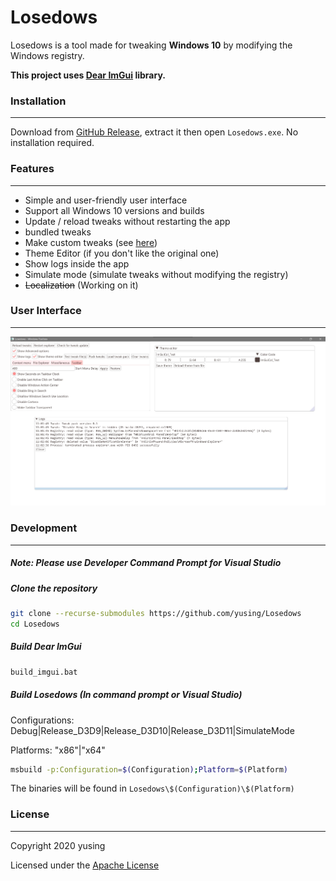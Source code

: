 # Losedows
Losedows is a tool made for tweaking **Windows 10** by modifying the Windows registry.

**This project uses [Dear ImGui](https://github.com/ocornut/imgui) library.**

### Installation

---

Download from [GitHub Release](releases), extract it then open `Losedows.exe`. No installation required.

### Features

---

- Simple and user-friendly user interface
- Support all Windows 10 versions and builds
- Update / reload tweaks without restarting the app
- bundled tweaks
- Make custom tweaks (see [here](docs/make_tweaks.md))
- Theme Editor (if you don't like the original one)
- Show logs inside the app
- Simulate mode (simulate tweaks without modifying the registry)
- ~~Localization~~ (Working on it)

### User Interface

---

![UI](docs/UI.jpg)

### Development

---

##### **Note:  Please use Developer Command Prompt for Visual Studio**

##### Clone the repository

```sh
git clone --recurse-submodules https://github.com/yusing/Losedows
cd Losedows
```

##### Build Dear ImGui

```sh
build_imgui.bat
```

##### Build Losedows (In command prompt or Visual Studio)

Configurations: Debug|Release_D3D9|Release_D3D10|Release_D3D11|SimulateMode

Platforms: "x86"|"x64"

```sh
msbuild -p:Configuration=$(Configuration);Platform=$(Platform)
```

The binaries will be found in `Losedows\$(Configuration)\$(Platform)`

 ### License

---

Copyright 2020 yusing

Licensed under the [Apache License](http://www.apache.org/licenses/LICENSE-2.0)

